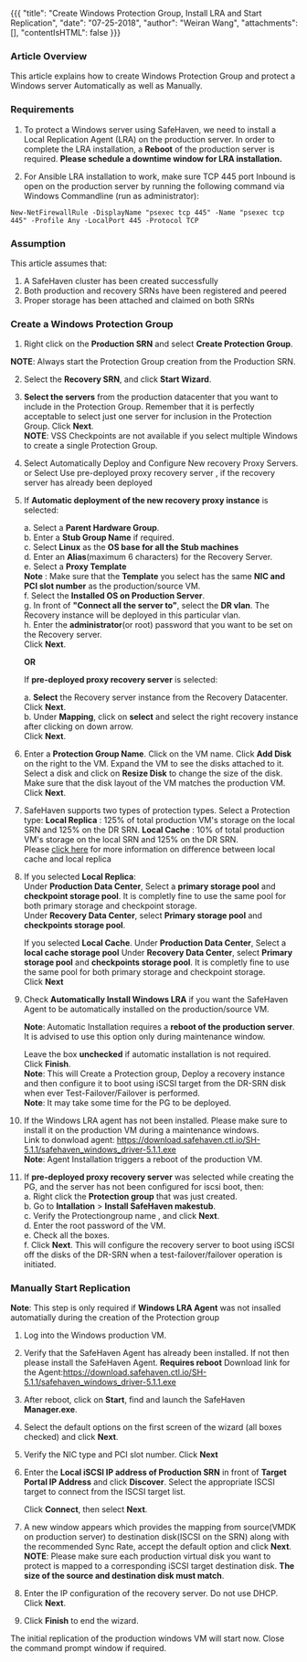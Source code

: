 {{{
  "title": "Create Windows Protection Group, Install LRA and Start Replication",
  "date": "07-25-2018",
  "author": "Weiran Wang",
  "attachments": [],
  "contentIsHTML": false
}}}

### Article Overview
This article explains how to create Windows Protection Group and protect a Windows server Automatically as well as Manually.

### Requirements
1. To protect a Windows server using SafeHaven, we need to install a Local Replication Agent (LRA) on the production server. In order to complete the LRA installation, a **Reboot** of the production server is required. **Please schedule a downtime window for LRA installation.**

2. For Ansible LRA installation to work, make sure TCP 445 port Inbound is open on the production server by running the following command via Windows Commandline (run as administrator):
```
New-NetFirewallRule -DisplayName "psexec tcp 445" -Name "psexec tcp 445" -Profile Any -LocalPort 445 -Protocol TCP
```
### Assumption
This article assumes that:

1. A SafeHaven cluster has been created successfully
2. Both production and recovery SRNs have been registered and peered
3. Proper storage has been attached and claimed on both SRNs

### Create a Windows Protection Group
1. Right click on the **Production SRN** and select **Create Protection Group**.
 

**NOTE**: Always start the Protection Group creation from the Production SRN.

2. Select the **Recovery SRN**, and click **Start Wizard**.  

3. **Select the servers** from the production datacenter that you want to include in the Protection Group.  Remember that it is perfectly acceptable to select just one server for inclusion in the Protection Group. Click **Next**.  
**NOTE**: VSS Checkpoints are not available if you select multiple Windows to create a single Protection Group.


4. Select Automatically Deploy and Configure New recovery Proxy Servers. or Select Use pre-deployed proxy recovery server , if the recovery server has already been deployed

5. If **Automatic deployment of the new recovery proxy instance** is selected:  
 
    a. Select a **Parent Hardware Group**.    
    b. Enter a **Stub Group Name** if required.  
    c. Select **Linux** as the **OS base for all the Stub machines**  
    d. Enter an **Alias**(maximum 6 characters) for the Recovery Server.  
    e. Select a **Proxy Template**  
**Note** : Make sure that the **Template** you select has the same **NIC and PCI slot number** as the production/source VM.  
    f. Select the **Installed OS on Production Server**.  
    g. In front of **"Connect all the server to"**, select the **DR vlan**. The Recovery instance will be deployed in this particular vlan.  
    h. Enter the **administrator**(or root) password that you want to be set on the Recovery server.  
       Click **Next**.  
    
    **OR**  
      
    If **pre-deployed proxy recovery server** is selected:    
    
    a. **Select** the Recovery server instance from the Recovery Datacenter.  
       Click **Next**.  
    b. Under **Mapping**, click on **select** and select the right recovery instance after clicking on down arrow.  
       Click **Next**.  
    
  6. Enter a **Protection Group Name**.
     Click on the VM name. Click **Add Disk** on the right to the VM. 
     Expand the VM to see the disks attached to it.
     Select a disk and click on **Resize Disk** to change the size of the disk.
     Make sure that the disk layout of the VM matches the production VM.
     Click **Next**.
  
  7. SafeHaven supports two types of protection types. Select a Protection type:
     **Local Replica** : 125% of total production VM's storage on the local SRN and 125% on the DR SRN.
     **Local Cache** : 10% of total production VM's storage on the local SRN and 125% on the DR SRN.   
     Please [click here](../Overview/local-cache-vs-local-replica.md) for more information on difference between local cache and local replica
     
  8. If you selected **Local Replica**:  
     Under **Production Data Center**, Select a **primary storage pool** and **checkpoint storage pool**. It is completly fine to use the same pool for both primary storage and checkpoint storage.  
     Under **Recovery Data Center**, select **Primary storage pool** and **checkpoints storage pool**.  
     
     If you selected **Local Cache**.
     Under **Production Data Center**, Select a **local cache storage pool**
     Under **Recovery Data Center**, select **Primary storage pool** and **checkpoints storage pool**.  It is completly fine to use the same pool for both primary storage and checkpoint storage.  
     Click **Next**
     
   9. Check **Automatically Install Windows LRA** if you want the SafeHaven Agent to be automatically installed on the production/source VM.   
      
      **Note**:  Automatic Installation requires a **reboot of the production server**.  It is advised to use this option only during maintenance window.
   
      Leave the box **unchecked** if automatic installation is not required.   
      Click **Finish**.  
     **Note**: This will Create a Protection group, Deploy a recovery instance and then configure it to boot using iSCSI target from the DR-SRN disk when ever Test-Failover/Failover is performed.  
     **Note**: It may take some time for the PG to be deployed.
   
   10. If the Windows LRA agent has not been installed. Please make sure to install it on the production VM during a maintenance windows.   
       Link to donwload agent: https://download.safehaven.ctl.io/SH-5.1.1/safehaven_windows_driver-5.1.1.exe   
       **Note**: Agent Installation triggers a reboot of the production  VM.
     
   11. If **pre-deployed proxy recovery server** was selected while creating the PG, and the server has not been configured for iscsi boot, then:   
       a. Right click the **Protection group** that was just created.  
       b. Go to **Intallation** > **Install SafeHaven makestub**.  
       c. Verify the Protectiongroup name , and click **Next**.  
       d. Enter the root password of the VM.  
       e. Check all the boxes.  
       f. Click **Next**.
       This will configure the recovery server to boot using iSCSI off the disks of the DR-SRN when a test-failover/failover operation is initiated.
       
  
### Manually Start Replication
**Note**: This step is only required if **Windows LRA Agent** was not insalled automatially during the creation of the Protection group

1. Log into the Windows production VM.  
2. Verify that the SafeHaven Agent has already been installed. If not then please install the SafeHaven Agent. **Requires reboot**
   Download link for the Agent:https://download.safehaven.ctl.io/SH-5.1.1/safehaven_windows_driver-5.1.1.exe

3. After reboot, click on **Start**, find and launch the SafeHaven **Manager.exe**.

4. Select the default options on the first screen of the wizard (all boxes checked) and click **Next**.

5. Verify the NIC type and PCI slot number. Click **Next**

6. Enter the **Local iSCSI IP address of Production SRN** in front of **Target Portal IP Address** and click **Discover**. Select the appropriate ISCSI target to connect from the ISCSI target list.  

   Click **Connect**, then select **Next**.

7. A new window appears which provides the mapping from source(VMDK on production server) to destination disk(ISCSI on the SRN) along with the recommended Sync Rate, accept the default option and click **Next**.  
   **NOTE**: Please make sure each production virtual disk you want to protect is mapped to a corresponding iSCSI target destination disk. **The size of the source and destination disk must match**.

8. Enter the IP configuration of the recovery server. Do not use DHCP. Click **Next**.


9. Click **Finish** to end the wizard.

The initial replication of the production windows VM will start now. Close the command prompt window if required.
